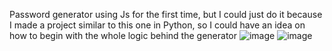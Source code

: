 Password generator using Js for the first time, but I could just do it because I made a project similar to this one in Python, so I could have an idea on how to begin with the whole logic behind the generator
![image](https://user-images.githubusercontent.com/88800549/151633352-e1d10c86-376a-479f-9ec1-a3ad2a3812c3.png)
![image](https://user-images.githubusercontent.com/88800549/151633379-049696c7-0ff6-40e6-942c-c2b5e5dc3619.png)
